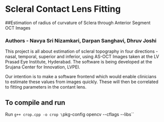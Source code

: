 # Scleral Contact Lens Fitting
##Estimation of radius of curvature of Sclera through Anterior Segment OCT Images

### Authors - Navya Sri Nizamkari, Darpan Sanghavi, Dhruv Joshi

This project is all about estimation of scleral topography in four directions - nasal, temporal, superior and inferior, using AS-OCT Images taken at the LV Prasad Eye Institute, Hyderabad. The software is being developed at the Srujana Center for Innovation, LVPEI. 

Our intention is to make a software frontend which would enable clinicians to estimate these values from images quickly. These will then be correlated to fitting parameters in the contant lens.

## To compile and run
Run `g++ crop.cpp -o crop \`pkg-config opencv --cflags --libs\``
